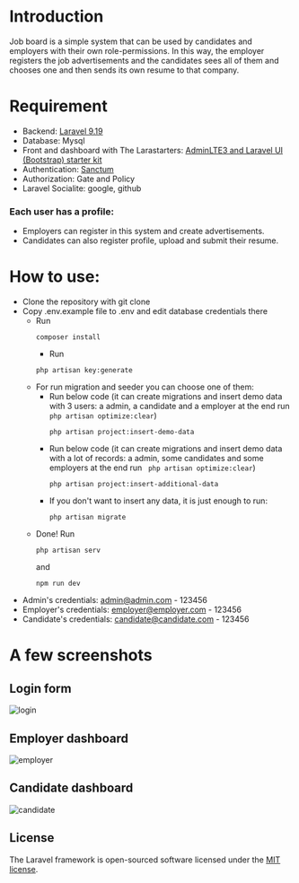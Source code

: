 # Introduction

Job board is a simple system that can be used by candidates and employers with their own role-permissions.
In this way, the employer registers the job advertisements and the candidates sees all of them and chooses one and then sends its own resume to that company.

# Requirement
- Backend: [Laravel 9.19](https://laravel.com/docs/9.x/installation)
- Database: Mysql
- Front and dashboard with The Larastarters: [AdminLTE3 and Laravel UI (Bootstrap) starter kit](https://github.com/LaravelDaily/Larastarters) 
- Authentication: [Sanctum](https://laravel.com/docs/9.x/sanctum)
- Authorization: Gate and Policy
- Laravel Socialite: google, github 


### Each user has a profile:
- Employers can register in this system and create advertisements.
- Candidates can also register profile, upload and submit their resume.


# How to use:
- Clone the repository with git clone
- Copy .env.example file to .env and edit database credentials there
  - Run
      ```
    composer install
    ```
    - Run
    ```
    php artisan key:generate
    ```
  - For run migration and seeder you can choose one of them:
      - Run below code (it can create migrations and insert demo data with 3 users: a admin, a candidate and a employer at the end run ``` php artisan optimize:clear```) 
        ``` 
        php artisan project:insert-demo-data
        ```
      - Run  below code (it can create migrations and insert demo data with a lot of records: a admin, some candidates and some employers at the end run ``` php artisan optimize:clear```)
        ```
        php artisan project:insert-additional-data
        ``` 
      - If you don't want to insert any data, it is just enough to run:
        ``` 
        php artisan migrate 
        ```
  - Done! Run
    ```
    php artisan serv
    ```
     and 
    ```
    npm run dev
    ```
- Admin's credentials: admin@admin.com - 123456
- Employer's credentials: employer@employer.com - 123456
- Candidate's credentials: candidate@candidate.com - 123456

# A few screenshots
## Login form
![login](https://github.com/ZeinabJahanbakhsh/job-board-larastarters/assets/18625433/69988486-6dc6-4d34-94fa-e008155768c3)

## Employer dashboard
![employer](https://github.com/ZeinabJahanbakhsh/job-board-larastarters/assets/18625433/35e304cd-e7bc-43c1-9efe-650c016a6a01)

## Candidate dashboard
![candidate](https://github.com/ZeinabJahanbakhsh/job-board-larastarters/assets/18625433/749bfac0-d920-40db-9f3b-9e2a219fc1e6)



## License

The Laravel framework is open-sourced software licensed under the [MIT license](https://opensource.org/licenses/MIT).
